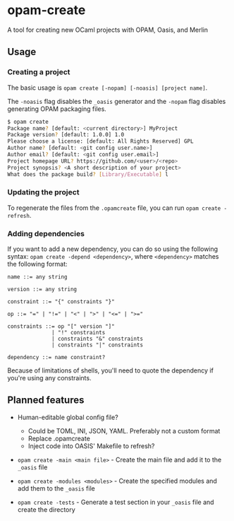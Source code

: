 # opam-create
A tool for creating new OCaml projects with OPAM, Oasis, and Merlin

## Usage

### Creating a project

The basic usage is `opam create [-nopam] [-noasis] [project name]`.

The `-noasis` flag disables the `_oasis` generator and the `-nopam` flag disables generating OPAM packaging files.

```bash
$ opam create
Package name? [default: <current directory>] MyProject
Package version? [default: 1.0.0] 1.0
Please choose a license: [default: All Rights Reserved] GPL
Author name? [default: <git config user.name>]
Author email? [default: <git config user.email>]
Project homepage URL? https://github.com/<user>/<repo>
Project synopsis? <A short description of your project>
What does the package build? [Library/Executable] l
```

### Updating the project

To regenerate the files from the `.opamcreate` file, you can run `opam create -refresh`.

### Adding dependencies

If you want to add a new dependency, you can do so using the following syntax: `opam create -depend <dependency>`,
where `<dependency>` matches the following format:

```
name ::= any string

version ::= any string

constraint ::= "{" constraints "}"

op ::= "=" | "!=" | "<" | ">" | "<=" | ">="

constraints ::= op "[" version "]"
              | "!" constraints
              | constraints "&" constraints
              | constraints "|" constraints

dependency ::= name constraint?
```

Because of limitations of shells, you'll need to quote the dependency if you're using any constraints.

## Planned features

* Human-editable global config file?
  + Could be TOML, INI, JSON, YAML. Preferably not a custom format
  + Replace .opamcreate
  + Inject code into OASIS' Makefile to refresh?

* `opam create -main <main file>` - Create the main file and add it to the `_oasis` file
* `opam create -modules <modules>` - Create the specified modules and add them to the `_oasis` file
* `opam create -tests` - Generate a test section in your `_oasis` file and create the directory

